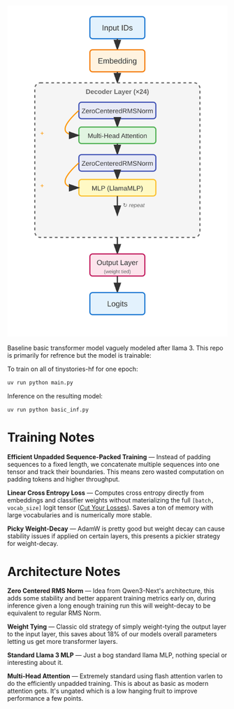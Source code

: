 ![Architecture](architecture.svg)

Baseline basic transformer model vaguely modeled after llama 3. This repo is primarily for refrence but the model is trainable:

To train on all of tinystories-hf for one epoch:
```python
uv run python main.py
```

Inference on the resulting model:
```
uv run python basic_inf.py
```

# Training Notes

**Efficient Unpadded Sequence-Packed Training** — Instead of padding sequences to a fixed length, we concatenate multiple sequences into one tensor and track their boundaries. This means zero wasted computation on padding tokens and higher throughput.

**Linear Cross Entropy Loss** — Computes cross entropy directly from embeddings and classifier weights without materializing the full `[batch, vocab_size]` logit tensor ([Cut Your Losses](https://arxiv.org/abs/2411.09009)). Saves a ton of memory with large vocabularies and is numerically more stable.

**Picky Weight-Decay** — AdamW is pretty good but weight decay can cause stability issues if applied on certain layers, this presents a pickier strategy for weight-decay.

# Architecture Notes

**Zero Centered RMS Norm** — Idea from Qwen3-Next's architecture, this adds some stability and better apparent training metrics early on, during inference given a long enough training run this will weight-decay to be equivalent to regular RMS Norm.

**Weight Tying** — Classic old strategy of simply weight-tying the output layer to the input layer, this saves about 18% of our models overall parameters letting us get more transformer layers.

**Standard Llama 3 MLP** — Just a bog standard llama MLP, nothing special or interesting about it.

**Multi-Head Attention** — Extremely standard using flash attention varlen to do the efficiently unpadded training. This is about as basic as modern attention gets. It's ungated which is a low hanging fruit to improve performance a few points.
